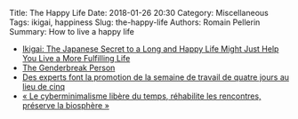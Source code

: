Title: The Happy Life
Date: 2018-01-26 20:30
Category: Miscellaneous
Tags: ikigai, happiness
Slug: the-happy-life
Authors: Romain Pellerin
Summary: How to live a happy life

- [Ikigai: The Japanese Secret to a Long and Happy Life Might Just Help You Live a More Fulfilling Life](https://journal.thriveglobal.com/ikigai-the-japanese-secret-to-a-long-and-happy-life-might-just-help-you-live-a-more-fulfilling-9871d01992b7)
- [The Genderbreak Person](https://www.genderbread.org/)
- [Des experts font la promotion de la semaine de travail de quatre jours au lieu de cinq](https://www.developpez.com/actu/244511/Des-experts-font-la-promotion-de-la-semaine-de-travail-de-quatre-jours-au-lieu-de-cinq-pour-eux-cela-rendrait-les-travailleurs-plus-productifs/)
- [« Le cyberminimalisme libère du temps, réhabilite les rencontres, préserve la biosphère »](https://usbeketrica.com/article/cyberminimalisme-temps-rencontres-biosphere)
